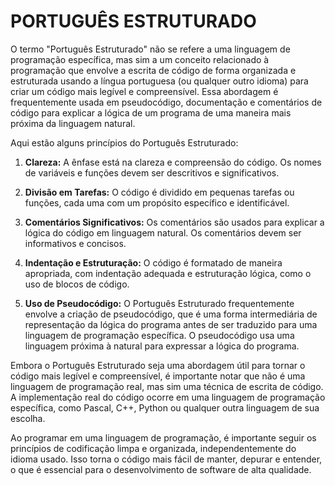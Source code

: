 # PORTUGUÊS ESTRUTURADO
O termo "Português Estruturado" não se refere a uma linguagem de programação específica, mas sim a um conceito relacionado à programação que envolve a escrita de código de forma organizada e estruturada usando a língua portuguesa (ou qualquer outro idioma) para criar um código mais legível e compreensível. Essa abordagem é frequentemente usada em pseudocódigo, documentação e comentários de código para explicar a lógica de um programa de uma maneira mais próxima da linguagem natural.

Aqui estão alguns princípios do Português Estruturado:

1. **Clareza:** A ênfase está na clareza e compreensão do código. Os nomes de variáveis e funções devem ser descritivos e significativos.

2. **Divisão em Tarefas:** O código é dividido em pequenas tarefas ou funções, cada uma com um propósito específico e identificável.

3. **Comentários Significativos:** Os comentários são usados para explicar a lógica do código em linguagem natural. Os comentários devem ser informativos e concisos.

4. **Indentação e Estruturação:** O código é formatado de maneira apropriada, com indentação adequada e estruturação lógica, como o uso de blocos de código.

5. **Uso de Pseudocódigo:** O Português Estruturado frequentemente envolve a criação de pseudocódigo, que é uma forma intermediária de representação da lógica do programa antes de ser traduzido para uma linguagem de programação específica. O pseudocódigo usa uma linguagem próxima à natural para expressar a lógica do programa.

Embora o Português Estruturado seja uma abordagem útil para tornar o código mais legível e compreensível, é importante notar que não é uma linguagem de programação real, mas sim uma técnica de escrita de código. A implementação real do código ocorre em uma linguagem de programação específica, como Pascal, C++, Python ou qualquer outra linguagem de sua escolha.

Ao programar em uma linguagem de programação, é importante seguir os princípios de codificação limpa e organizada, independentemente do idioma usado. Isso torna o código mais fácil de manter, depurar e entender, o que é essencial para o desenvolvimento de software de alta qualidade.